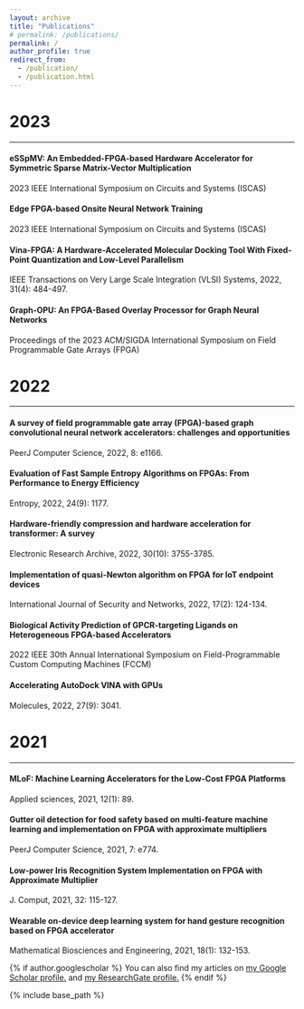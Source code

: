 ```yaml
---
layout: archive
title: "Publications"
# permalink: /publications/
permalink: /
author_profile: true
redirect_from: 
  - /publication/
  - /publication.html
---
```


2023 
====== 
------

#### eSSpMV: An Embedded-FPGA-based Hardware Accelerator for Symmetric Sparse Matrix-Vector Multiplication
2023 IEEE International Symposium on Circuits and Systems (ISCAS)

#### Edge FPGA-based Onsite Neural Network Training
2023 IEEE International Symposium on Circuits and Systems (ISCAS)

#### Vina-FPGA: A Hardware-Accelerated Molecular Docking Tool With Fixed-Point Quantization and Low-Level Parallelism
IEEE Transactions on Very Large Scale Integration (VLSI) Systems, 2022, 31(4): 484-497.

#### Graph-OPU: An FPGA-Based Overlay Processor for Graph Neural Networks
Proceedings of the 2023 ACM/SIGDA International Symposium on Field Programmable Gate Arrays (FPGA)


2022 
====== 
------

#### A survey of field programmable gate array (FPGA)-based graph convolutional neural network accelerators: challenges and opportunities
PeerJ Computer Science, 2022, 8: e1166.

#### Evaluation of Fast Sample Entropy Algorithms on FPGAs: From Performance to Energy Efficiency
Entropy, 2022, 24(9): 1177.

#### Hardware-friendly compression and hardware acceleration for transformer: A survey
Electronic Research Archive, 2022, 30(10): 3755-3785.

#### Implementation of quasi-Newton algorithm on FPGA for IoT endpoint devices
International Journal of Security and Networks, 2022, 17(2): 124-134.

#### Biological Activity Prediction of GPCR-targeting Ligands on Heterogeneous FPGA-based Accelerators
2022 IEEE 30th Annual International Symposium on Field-Programmable Custom Computing Machines (FCCM)

#### Accelerating AutoDock VINA with GPUs
Molecules, 2022, 27(9): 3041.


2021 
====== 
------

#### MLoF: Machine Learning Accelerators for the Low-Cost FPGA Platforms
Applied sciences, 2021, 12(1): 89.

#### Gutter oil detection for food safety based on multi-feature machine learning and implementation on FPGA with approximate multipliers
PeerJ Computer Science, 2021, 7: e774.

#### Low-power Iris Recognition System Implementation on FPGA with Approximate Multiplier
J. Comput, 2021, 32: 115-127.

#### Wearable on-device deep learning system for hand gesture recognition based on FPGA accelerator
Mathematical Biosciences and Engineering, 2021, 18(1): 132-153.


{% if author.googlescholar %}
  You can also find my articles on <u><a href="{{author.googlescholar}}">my Google Scholar profile</a>.</u> and <u><a href="{{author.researchgate}}">my ResearchGate profile</a>.</u>
{% endif %}

{% include base_path %}

<!-- {% for post in site.publications reversed %}
  {% include archive-single.html %}
{% endfor %} -->
